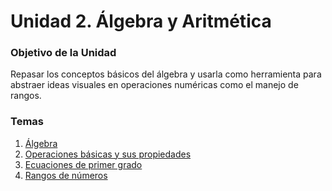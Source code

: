 # Unidad 2. Álgebra y Aritmética

### Objetivo de la Unidad

Repasar los conceptos básicos del álgebra y usarla como herramienta para abstraer ideas visuales en operaciones numéricas como el manejo de rangos.

### Temas

1. [Álgebra](./algebra.md)
2. [Operaciones básicas y sus propiedades](./operations.md)
3. [Ecuaciones de primer grado](./equations.md)
4. [Rangos de números](./ranges.md)

